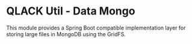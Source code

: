# QLACK Util - Data Mongo

This module provides a Spring Boot compatible implementation layer for storing large files in MongoDB using the GridFS.
